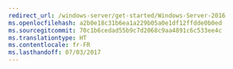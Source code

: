 ```yaml
---
redirect_url: /windows-server/get-started/Windows-Server-2016
ms.openlocfilehash: a2b0e18c31b6ea1a229b05a0e1df12ffdde0b0ed
ms.sourcegitcommit: 70c1b6cedad55b9c7d2068c9aa4891c6c533ee4c
ms.translationtype: HT
ms.contentlocale: fr-FR
ms.lasthandoff: 07/03/2017
---
```

